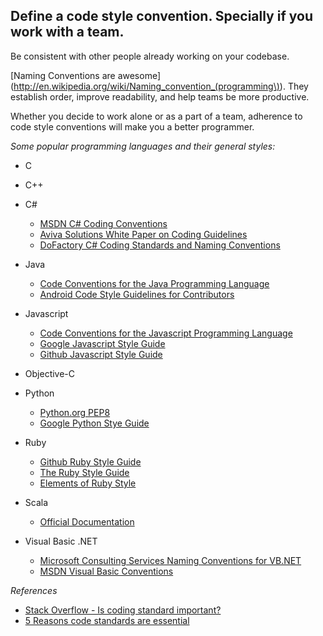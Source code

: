 Define a code style convention. Specially if you work with a team. 
------------

Be consistent with other people already working on your codebase.

[Naming Conventions are awesome](http://en.wikipedia.org/wiki/Naming_convention_(programming\)). They establish order, improve readability, and help teams be more productive. 

Whether you decide to work alone or as a part of a team, adherence to code style conventions will make you a better programmer. 

_Some popular programming languages and their general styles:_

* C

* C++

* C#
    * [MSDN C# Coding Conventions](http://msdn.microsoft.com/en-us/library/vstudio/ff926074.aspx)
    * [Aviva Solutions White Paper on Coding Guidelines](https://csharpguidelines.codeplex.com/)
    * [DoFactory C# Coding Standards and Naming Conventions](http://www.dofactory.com/reference/csharp-coding-standards.aspx)
    
* Java
    * [Code Conventions for the Java Programming Language](http://www.oracle.com/technetwork/java/javase/documentation/codeconvtoc-136057.html)
    * [Android Code Style Guidelines for Contributors](http://source.android.com/source/code-style.html)
    
* Javascript
    * [Code Conventions for the Javascript Programming Language](http://javascript.crockford.com/code.html)
    * [Google Javascript Style Guide](http://google-styleguide.googlecode.com/svn/trunk/javascriptguide.xml)
    * [Github Javascript Style Guide](https://github.com/styleguide/javascript)

* Objective-C

* Python
    * [Python.org PEP8](http://www.python.org/dev/peps/pep-0008/)
    * [Google Python Stye Guide](http://google-styleguide.googlecode.com/svn/trunk/pyguide.html)
    
* Ruby
    * [Github Ruby Style Guide](https://github.com/styleguide/ruby)
    * [The Ruby Style Guide](https://github.com/bbatsov/ruby-style-guide)
    * [Elements of Ruby Style](http://pathfindersoftware.com/2008/10/elements-of-ruby-style/)
    
* Scala
    * [Official Documentation](http://docs.scala-lang.org/style/naming-conventions.html)
    
* Visual Basic .NET
    * [Microsoft Consulting Services Naming Conventions for VB.NET](http://support.microsoft.com/kb/110264)
    * [MSDN Visual Basic Conventions](http://msdn.microsoft.com/en-us/library/0b283bse.aspx)

    
_References_

* [Stack Overflow - Is coding standard important?](http://stackoverflow.com/questions/1962649/is-coding-standard-very-important-for-every-program-a-developer-writes)
* [5 Reasons code standards are essential](http://www.maltblue.com/software-engineering-2/5-reaons-coding-standards-are-essential)
